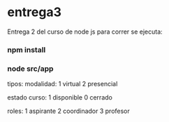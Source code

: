 # entrega3
Entrega 2 del curso de node js
para correr se ejecuta:
### npm install
### node src/app

tipos:
modalidad:
1 virtual 
2 presencial

estado curso:
1 disponible 
0 cerrado

roles:
1 aspirante
2 coordinador
3 profesor
